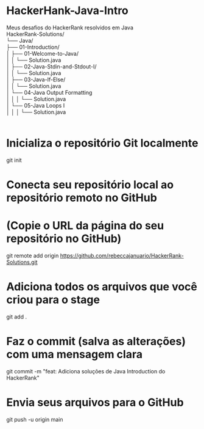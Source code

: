 # HackerHank-Java-Intro
Meus desafios do HackerRank resolvidos em Java
</br>
HackerRank-Solutions/</br>
└── Java/</br>
    ├── 01-Introduction/</br>
    │   ├── 01-Welcome-to-Java/</br>
    │   │   └── Solution.java</br>
    │   ├── 02-Java-Stdin-and-Stdout-I/</br>
    │   │   └── Solution.java</br>
    │   ├── 03-Java-If-Else/</br>
    │   │   └── Solution.java</br>
    │   └── 04-Java Output Formatting</br>
    │   │   │   └── Solution.java</br>
    │   └── 05-Java Loops I</br>
    │   │   │   └── Solution.java</br>
    </br>



# Inicializa o repositório Git localmente
git init

# Conecta seu repositório local ao repositório remoto no GitHub
# (Copie o URL da página do seu repositório no GitHub)
git remote add origin https://github.com/rebeccajanuario/HackerRank-Solutions.git

# Adiciona todos os arquivos que você criou para o stage
git add .

# Faz o commit (salva as alterações) com uma mensagem clara
git commit -m "feat: Adiciona soluções de Java Introduction do HackerRank"

# Envia seus arquivos para o GitHub
git push -u origin main

